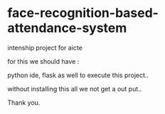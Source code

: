 # face-recognition-based-attendance-system  

intenship project for aicte 

for this we should have :

python ide, flask as well to execute this project..

 without installing this all we not get a out put..


Thank you.
